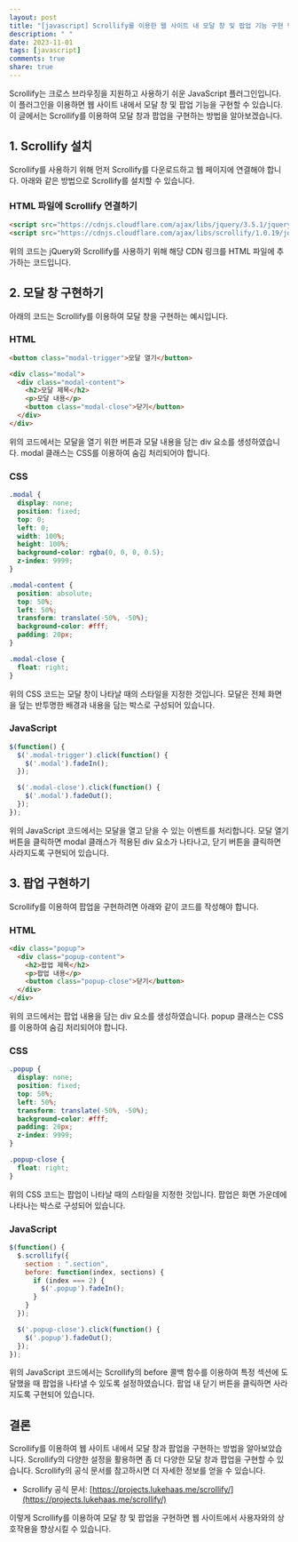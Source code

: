 ```yaml
---
layout: post
title: "[javascript] Scrollify를 이용한 웹 사이트 내 모달 창 및 팝업 기능 구현 방법"
description: " "
date: 2023-11-01
tags: [javascript]
comments: true
share: true
---
```


Scrollify는 크로스 브라우징을 지원하고 사용하기 쉬운 JavaScript 플러그인입니다. 이 플러그인을 이용하면 웹 사이트 내에서 모달 창 및 팝업 기능을 구현할 수 있습니다. 이 글에서는 Scrollify를 이용하여 모달 창과 팝업을 구현하는 방법을 알아보겠습니다.

## 1. Scrollify 설치

Scrollify를 사용하기 위해 먼저 Scrollify를 다운로드하고 웹 페이지에 연결해야 합니다. 아래와 같은 방법으로 Scrollify를 설치할 수 있습니다.

### HTML 파일에 Scrollify 연결하기

```html
<script src="https://cdnjs.cloudflare.com/ajax/libs/jquery/3.5.1/jquery.min.js"></script>
<script src="https://cdnjs.cloudflare.com/ajax/libs/scrollify/1.0.19/jquery.scrollify.min.js"></script>
```

위의 코드는 jQuery와 Scrollify를 사용하기 위해 해당 CDN 링크를 HTML 파일에 추가하는 코드입니다.

## 2. 모달 창 구현하기

아래의 코드는 Scrollify를 이용하여 모달 창을 구현하는 예시입니다.

### HTML

```html
<button class="modal-trigger">모달 열기</button>

<div class="modal">
  <div class="modal-content">
    <h2>모달 제목</h2>
    <p>모달 내용</p>
    <button class="modal-close">닫기</button>
  </div>
</div>
```

위의 코드에서는 모달을 열기 위한 버튼과 모달 내용을 담는 div 요소를 생성하였습니다. modal 클래스는 CSS를 이용하여 숨김 처리되어야 합니다.

### CSS

```css
.modal {
  display: none;
  position: fixed;
  top: 0;
  left: 0;
  width: 100%;
  height: 100%;
  background-color: rgba(0, 0, 0, 0.5);
  z-index: 9999;
}

.modal-content {
  position: absolute;
  top: 50%;
  left: 50%;
  transform: translate(-50%, -50%);
  background-color: #fff;
  padding: 20px;
}

.modal-close {
  float: right;
}
```

위의 CSS 코드는 모달 창이 나타날 때의 스타일을 지정한 것입니다. 모달은 전체 화면을 덮는 반투명한 배경과 내용을 담는 박스로 구성되어 있습니다.

### JavaScript

```javascript
$(function() {
  $('.modal-trigger').click(function() {
    $('.modal').fadeIn();
  });

  $('.modal-close').click(function() {
    $('.modal').fadeOut();
  });
});
```

위의 JavaScript 코드에서는 모달을 열고 닫을 수 있는 이벤트를 처리합니다. 모달 열기 버튼을 클릭하면 modal 클래스가 적용된 div 요소가 나타나고, 닫기 버튼을 클릭하면 사라지도록 구현되어 있습니다.

## 3. 팝업 구현하기

Scrollify를 이용하여 팝업을 구현하려면 아래와 같이 코드를 작성해야 합니다.

### HTML

```html
<div class="popup">
  <div class="popup-content">
    <h2>팝업 제목</h2>
    <p>팝업 내용</p>
    <button class="popup-close">닫기</button>
  </div>
</div>
```

위의 코드에서는 팝업 내용을 담는 div 요소를 생성하였습니다. popup 클래스는 CSS를 이용하여 숨김 처리되어야 합니다.

### CSS

```css
.popup {
  display: none;
  position: fixed;
  top: 50%;
  left: 50%;
  transform: translate(-50%, -50%);
  background-color: #fff;
  padding: 20px;
  z-index: 9999;
}

.popup-close {
  float: right;
}
```

위의 CSS 코드는 팝업이 나타날 때의 스타일을 지정한 것입니다. 팝업은 화면 가운데에 나타나는 박스로 구성되어 있습니다.

### JavaScript

```javascript
$(function() {
  $.scrollify({
    section : ".section",
    before: function(index, sections) {
      if (index === 2) {
        $('.popup').fadeIn();
      }
    }
  });

  $('.popup-close').click(function() {
    $('.popup').fadeOut();
  });
});
```

위의 JavaScript 코드에서는 Scrollify의 before 콜백 함수를 이용하여 특정 섹션에 도달했을 때 팝업을 나타낼 수 있도록 설정하였습니다. 팝업 내 닫기 버튼을 클릭하면 사라지도록 구현되어 있습니다.

## 결론

Scrollify를 이용하여 웹 사이트 내에서 모달 창과 팝업을 구현하는 방법을 알아보았습니다. Scrollify의 다양한 설정을 활용하면 좀 더 다양한 모달 창과 팝업을 구현할 수 있습니다. Scrollify의 공식 문서를 참고하시면 더 자세한 정보를 얻을 수 있습니다.

- Scrollify 공식 문서: [https://projects.lukehaas.me/scrollify/](https://projects.lukehaas.me/scrollify/)

이렇게 Scrollify를 이용하여 모달 창 및 팝업을 구현하면 웹 사이트에서 사용자와의 상호작용을 향상시킬 수 있습니다.